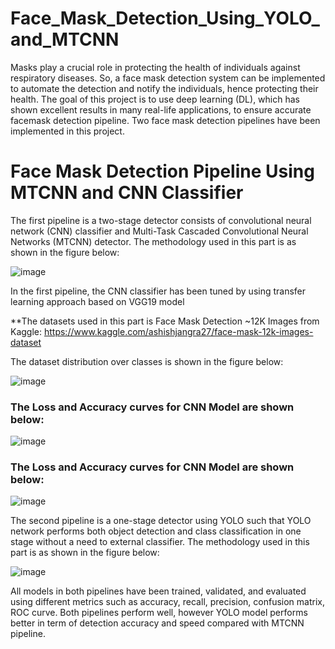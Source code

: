 # Face_Mask_Detection_Using_YOLO_and_MTCNN


Masks play a crucial role in protecting the health of individuals against respiratory diseases. So, a face mask detection system can be implemented to automate the detection and notify the individuals, hence protecting their health. The goal of this project is to use deep learning (DL), which has shown excellent results in many real-life applications, to ensure accurate facemask detection pipeline. Two face mask detection pipelines have been implemented in this project. 

# Face Mask Detection Pipeline Using MTCNN and CNN Classifier

The first pipeline is a two-stage detector consists of convolutional neural network (CNN) classifier and Multi-Task Cascaded Convolutional Neural Networks (MTCNN) detector. The methodology used in this part is as shown in the figure below:

![image](https://user-images.githubusercontent.com/89004966/163080746-57a20ec9-081e-4a96-8686-0b193f50f2ba.png)

In the first pipeline, the CNN classifier has been tuned by using transfer learning approach based on VGG19 model

**The datasets used in this part is Face Mask Detection ~12K Images from Kaggle:
https://www.kaggle.com/ashishjangra27/face-mask-12k-images-dataset

The dataset distribution over classes is shown in the figure below:

![image](https://user-images.githubusercontent.com/89004966/163081325-b879dafc-8737-4405-b56f-e61051641c47.png)


### The Loss and Accuracy curves for CNN Model are shown below:

![image](https://user-images.githubusercontent.com/89004966/163081474-22a218e0-80b1-4dad-a4c0-0c6bb8652c3e.png)

### The Loss and Accuracy curves for CNN Model are shown below:

![image](https://user-images.githubusercontent.com/89004966/163081707-02613987-aea2-4d2e-b006-05c54d19674d.png)


The second pipeline is a one-stage detector using YOLO such that YOLO network performs both object detection and class classification in one stage without a need to external classifier. The methodology used in this part is as shown in the figure below:

![image](https://user-images.githubusercontent.com/89004966/163080890-491646b8-b1cc-479f-a5e0-2afcb374471a.png)



All models in both pipelines have been trained, validated, and evaluated using different metrics such as accuracy, recall, precision, confusion matrix, ROC curve. Both pipelines perform well, however YOLO model performs better in term of detection accuracy and speed compared with MTCNN pipeline.
